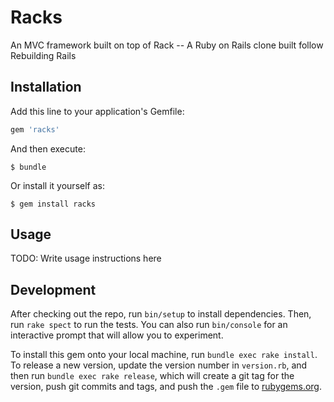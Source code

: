 # Racks

An MVC framework built on top of Rack -- A Ruby on Rails clone built follow Rebuilding Rails

## Installation

Add this line to your application's Gemfile:

```ruby
gem 'racks'
```

And then execute:

    $ bundle

Or install it yourself as:

    $ gem install racks

## Usage

TODO: Write usage instructions here

## Development

After checking out the repo, run `bin/setup` to install dependencies. Then, run `rake spect` to run the tests. You can also run `bin/console` for an interactive prompt that will allow you to experiment.

To install this gem onto your local machine, run `bundle exec rake install`. To release a new version, update the version number in `version.rb`, and then run `bundle exec rake release`, which will create a git tag for the version, push git commits and tags, and push the `.gem` file to [rubygems.org](https://rubygems.org).
